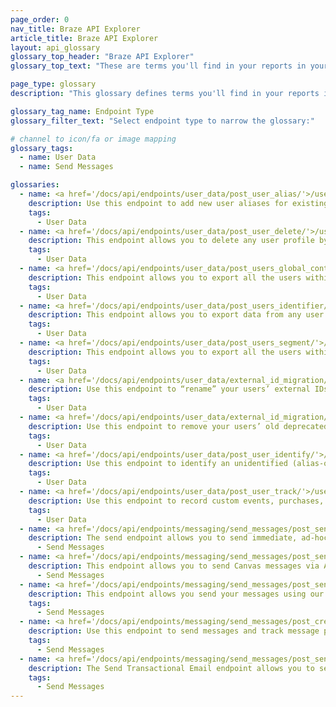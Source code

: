```yaml
---
page_order: 0
nav_title: Braze API Explorer
article_title: Braze API Explorer
layout: api_glossary
glossary_top_header: "Braze API Explorer"
glossary_top_text: "These are terms you'll find in your reports in your Braze account. Search for the metrics you need or filter by channel. <br>  <br> This glossary does not necessarily include metrics you might see in Currents or other downloaded reports outside of your Braze account."

page_type: glossary
description: "This glossary defines terms you'll find in your reports in your Braze account."

glossary_tag_name: Endpoint Type
glossary_filter_text: "Select endpoint type to narrow the glossary:"

# channel to icon/fa or image mapping
glossary_tags:
  - name: User Data
  - name: Send Messages

glossaries:
  - name: <a href='/docs/api/endpoints/user_data/post_user_alias/'>/users/alias/new</a>
    description: Use this endpoint to add new user aliases for existing identified users, or to create new unidentified users.
    tags:
      - User Data
  - name: <a href='/docs/api/endpoints/user_data/post_user_delete/'>/users/delete</a>
    description: This endpoint allows you to delete any user profile by specifying a known user identifier.
    tags:
      - User Data
  - name: <a href='/docs/api/endpoints/user_data/post_users_global_control_group/'>/users/export/global_control_group</a>
    description: This endpoint allows you to export all the users within the Global Control Group.
    tags:
      - User Data
  - name: <a href='/docs/api/endpoints/user_data/post_users_identifier/'>/users/export/ids</a>
    description: This endpoint allows you to export data from any user profile by specifying a form of user identifier.
    tags:
      - User Data
  - name: <a href='/docs/api/endpoints/user_data/post_users_segment/'>/users/export/segment</a>
    description: This endpoint allows you to export all the users within a segment. 
    tags:
      - User Data
  - name: <a href='/docs/api/endpoints/user_data/external_id_migration/post_external_ids_rename/'>/users/external_ids/rename</a>
    description: Use this endpoint to “rename” your users’ external IDs.
    tags:
      - User Data
  - name: <a href='/docs/api/endpoints/user_data/external_id_migration/post_external_ids_remove/'>/users/external_ids/remove</a>
    description: Use this endpoint to remove your users’ old deprecated external IDs.
    tags:
      - User Data
  - name: <a href='/docs/api/endpoints/user_data/post_user_identify/'>/users/identify</a>
    description: Use this endpoint to identify an unidentified (alias-only) user.
    tags:
      - User Data
  - name: <a href='/docs/api/endpoints/user_data/post_user_track/'>/users/track</a>
    description: Use this endpoint to record custom events, purchases, and update user profile attributes.
    tags:
      - User Data
  - name: <a href='/docs/api/endpoints/messaging/send_messages/post_send_triggered_campaigns/'>/campaigns/trigger/send</a>
    description: The send endpoint allows you to send immediate, ad-hoc messages to designated users.
      - Send Messages
  - name: <a href='/docs/api/endpoints/messaging/send_messages/post_send_triggered_canvases/'>/canvas/trigger/send</a>
    description: This endpoint allows you to send Canvas messages via API-Triggered delivery, allowing you to decide what action should trigger the message to be sent.
      - Send Messages
  - name: <a href='/docs/api/endpoints/messaging/send_messages/post_send_messages/'>/messages/send</a>
    description: This endpoint allows you send your messages using our API.
    tags:
      - Send Messages
  - name: <a href='/docs/api/endpoints/messaging/send_messages/post_create_send_ids/'>/sends/id/create</a>
    description: Use this endpoint to send messages and track message performance entirely programmatically, without campaign creation for each send.
    tags:
      - Send Messages
  - name: <a href='/docs/api/endpoints/messaging/send_messages/post_send_transactional_message/'>/transactional/v1/campaigns/{{CAMPAIGN_ID}}/send</a>
    description: The Send Transactional Email endpoint allows you to send immediate, ad-hoc messages to a designated user.
    tags:
      - Send Messages      
---
```

